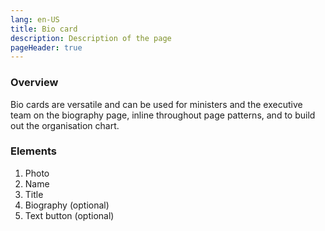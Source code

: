 ```yaml
---
lang: en-US
title: Bio card
description: Description of the page
pageHeader: true
---
```


### Overview
Bio cards are versatile and can be used for ministers and the executive team on the biography page, inline throughout page patterns, and to build out the organisation chart.

### Elements
<DemoBioCard />


<div>
    <ol>
        <li>Photo</li>
        <li>Name</li>
        <li>Title</li>
        <li>Biography (optional)</li>
        <li>Text button (optional)</li>
    </ol>
</div>


